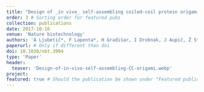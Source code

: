```yaml
---
title: "Design of _in vivo_ self-assembling coiled-coil protein origami"
order: 3 # Sorting order for featured pubs
collection: publications
date: 2017-10-16
venue: 'Nature biotechnology'
authors: 'A Ljubetič*, F Lapenta*, H Gradišar, I Drobnak, J Aupič, Ž Strmšek, D Lainšček, I Hafner-Bratkovič, A Majerle, N Krivec, M Benčina, T Pisanski, TĆ Veličković, A Round, JM Carazo, R Melero, R Jerala'
paperurl: # Only if different than doi
doi: 10.1038/nbt.3994
type: 'Paper'
header:
  teaser: 'Design-of-in-vivo-self-assembling-CC-origami.webp'
project: 
featured: true # Should the publication be shown under "Featured publications" at the top of page
---
```


